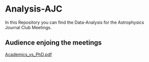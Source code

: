 # Analysis-AJC
In this Repository you can find the Data-Analysis for the Astrophysics Journal Club Meetings.

## Audience enjoing the meetings
[Academics_vs_PhD.pdf](https://github.com/WilliamGiare/AJC-Analysis/files/6213629/Academics_vs_PhD.pdf)

